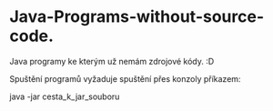 # Java-Programs-without-source-code.
Java programy ke kterým už nemám zdrojové kódy. :D

Spuštění programů vyžaduje spuštění přes konzoly příkazem:

java -jar cesta_k_jar_souboru
